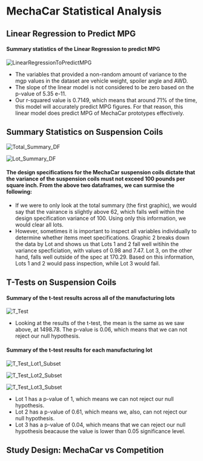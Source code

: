 # MechaCar Statistical Analysis

## Linear Regression to Predict MPG

#### Summary statistics of the Linear Regression to predict MPG

   ![LinearRegressionToPredictMPG](https://user-images.githubusercontent.com/81929616/127785290-d32440d1-0fe1-40ba-82a0-16e4e83204b3.PNG)

- The variables that provided a non-random amount of variance to the mgp values in the dataset are vehicle weight, spoiler angle and AWD. 
- The slope of the linear model is not considered to be zero based on the p-value of 5.35 e-11.
- Our r-squared value is 0.7149, which means that around 71% of the time, this model will accurately predict MPG figures. For that reason, this linear model does predict MPG of MechaCar prototypes effectively.

## Summary Statistics on Suspension Coils

   ![Total_Summary_DF](https://user-images.githubusercontent.com/81929616/127785815-c4b1007c-30d2-4464-9e03-d23f3cb87880.PNG)
   
   ![Lot_Summary_DF](https://user-images.githubusercontent.com/81929616/127785818-1b0f01ae-454f-4520-802a-5a379f7f99ac.PNG)

#### The design specifications for the MechaCar suspension coils dictate that the variance of the suspension coils must not exceed 100 pounds per square inch. From the above two dataframes, we can surmise the following:

- If we were to only look at the total summary (the first graphic), we would say that the vairance is slightly above 62, which falls well within the design specification variance of 100. Using only this information, we would clear all lots.
- However, sometimes it is important to inspect all variables individually to determine whether items meet specifications. Graphic 2 breaks down the data by Lot and shows us that Lots 1 and 2 fall well witihin the variance specficiation, with values of 0.98 and 7.47. Lot 3, on the other hand, falls well outside of the spec at 170.29. Based on this information, Lots 1 and 2 would pass inspection, while Lot 3 would fail.

## T-Tests on Suspension Coils

#### Summary of the t-test results across all of the manufacturing lots

   ![T_Test](https://user-images.githubusercontent.com/81929616/127787137-5118a92f-89ae-4183-9259-fc570f05884d.PNG)

- Looking at the results of the t-test, the mean is the same as we saw above, at 1498.78. The p-value is 0.06, which means that we can not reject our null hypothesis.

#### Summary of the t-test results for each manufacturing lot

   ![T_Test_Lot1_Subset](https://user-images.githubusercontent.com/81929616/127787226-eddbe7c3-5f3e-411a-902c-1f84dd61d304.PNG)

   ![T_Test_Lot2_Subset](https://user-images.githubusercontent.com/81929616/127787228-40a51ebd-164a-4f2c-a58c-07a64aa697e8.PNG)

   ![T_Test_Lot3_Subset](https://user-images.githubusercontent.com/81929616/127787229-94e37867-80ba-45c9-9cd8-aba0dccd0dad.PNG)

- Lot 1 has a p-value of 1, which means we can not reject our null hypothesis.
- Lot 2 has a p-value of 0.61, which means we, also, can not reject our null hypothesis.
- Lot 3 has a p-value of 0.04, which means that we can reject our null hypothesis beacause the value is lower than 0.05 significance level.
## Study Design: MechaCar vs Competition

